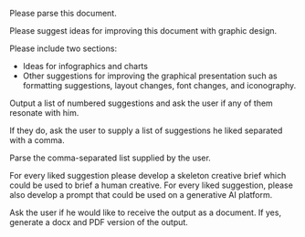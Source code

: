 Please parse this document.

Please suggest ideas for improving this document with graphic design.

Please include two sections:

- Ideas for infographics and charts
- Other suggestions for improving the graphical presentation such as formatting suggestions, layout changes, font changes, and iconography.

Output a list of numbered suggestions and ask the user if any of them resonate with him.

If they do, ask the user to supply a list of suggestions he liked separated with a comma.

Parse the comma-separated list supplied by the user.

For every liked suggestion please develop a skeleton creative brief which could be used to brief a human creative. For every liked suggestion, please also develop a prompt that could be used on a generative AI platform.

Ask the user if he would like to receive the output as a document. If yes, generate a docx and PDF version of the output.